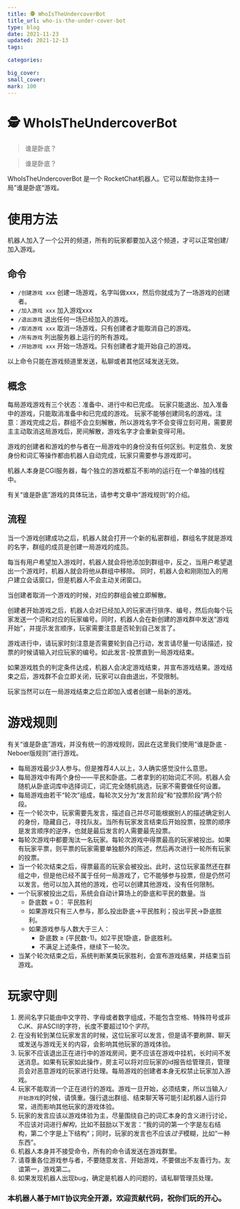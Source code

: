 ```yaml
---
title: 🕵️‍ WhoIsTheUndercoverBot
title_url: who-is-the-under-cover-bot
type: blog
date: 2021-11-23
updated: 2021-12-13
tags: 

categories:

big_cover: 
small_cover: 
mark: 100
---
```

# 🕵️‍ WhoIsTheUndercoverBot
> 谁是卧底？

 

> 谁是卧底？

WhoIsTheUndercoverBot 是一个 RocketChat机器人。它可以帮助你主持一局”谁是卧底“游戏。

# 使用方法

机器人加入了一个公开的频道，所有的玩家都要加入这个频道，才可以正常创建/加入游戏。

## 命令

- `/创建游戏 xxx` 创建一场游戏，名字叫做xxx，然后你就成为了一场游戏的创建者。
- `/加入游戏 xxx` 加入游戏xxx
- `/退出游戏` 退出任何一场已经加入的游戏。
- `/取消游戏 xxx` 取消一场游戏，只有创建者才能取消自己的游戏。
- `/所有游戏` 列出服务器上运行的所有游戏。
- `/开始游戏 xxx` 开始一场游戏。只有创建者才能开始自己的游戏。

以上命令只能在游戏频道里发送，私聊或者其他区域发送无效。

## 概念

每局游戏游戏有三个状态：准备中、进行中和已完成。 玩家只能退出、加入准备中的游戏，只能取消准备中和已完成的游戏。
玩家不能够创建同名的游戏。注意：游戏完成之后，群组不会立刻解散，所以游戏名字不会变得立刻可用，需要房主主动取消这局游戏后，房间解散，游戏名字才会重新变得可用。

游戏的创建者和游戏的参与者在一局游戏中的身份没有任何区别。判定胜负、发放身份和词汇等操作都由机器人自动完成，玩家只需要参与游戏即可。

机器人本身是CGI服务器，每个独立的游戏都互不影响的运行在一个单独的线程中。

有关“谁是卧底”游戏的具体玩法，请参考文章中“游戏规则”的介绍。

## 流程

当一个游戏创建成功之后，机器人就会打开一个新的私密群组，群组名字就是游戏的名字，群组的成员是创建一局游戏的成员。

每当有用户希望加入游戏时，机器人就会将他添加到群组中，反之，当用户希望退出一个游戏时，机器人就会将他从群组中移除。 同时，机器人会和刚刚加入的用户建立会话窗口，但是机器人不会主动关闭窗口。

当创建者取消一个游戏的时候，对应的群组会被立即解散。

创建者开始游戏之后，机器人会对已经加入的玩家进行排序、编号，然后向每个玩家发送一个词和对应的玩家编号。同时，机器人会在新创建的游戏群中发送“游戏开始”，并提示发言顺序，玩家需要注意是否轮到自己发言了。

游戏进行中，请玩家时刻注意是否需要轮到自己行动，发言请尽量一句话描述，投票的时候请输入对应玩家的编号。如此发言-投票直到一局游戏结束。

如果游戏胜负的判定条件达成，机器人会决定游戏结束，并宣布游戏结果。游戏结束之后，游戏群不会立即关闭，玩家可以自由退出，不受限制。

玩家当然可以在一局游戏结束之后立即加入或者创建一局新的游戏。

# 游戏规则
有关“谁是卧底”游戏，并没有统一的游戏规则，因此在这里我们使用“谁是卧底 - Neboer版规则”进行游戏。

- 每局游戏最少3人参与。但是推荐4人以上，3人确实感觉没什么意思。
- 每局游戏中有两个身份——平民和卧底。二者拿到的初始词汇不同。机器人会随机从卧底词库中选择词汇，词汇完全随机挑选，玩家不需要做任何设置。
- 每局游戏由若干“轮次”组成，每轮次又分为“发言阶段”和“投票阶段”两个阶段。
- 在一个轮次中，玩家需要先发言，描述自己并尽可能根据别人的描述确定别人的身份，隐藏自己，寻找队友。当所有玩家发言结束后开始投票，投票的顺序是发言顺序的逆序，也就是最后发言的人需要最先投票。
- 每轮次游戏中都要淘汰一名玩家。每轮次游戏中得票最高的玩家被投出。如果有玩家平票，则平票的玩家需要单独额外的陈述，然后再次进行一轮所有玩家的投票。
- 当一个轮次结束之后，得票最高的玩家会被投出。此时，这位玩家虽然还在群组之中，但是他已经不属于任何一局游戏了，它不能够参与投票，但是仍然可以发言。他可以加入其他的游戏，也可以创建其他游戏，没有任何限制。
- 一个玩家被投出之后，系统会自动计算场上的卧底和平民的数量。当
    - 卧底数 = 0： 平民胜利
    - 如果游戏只有三人参与，那么投出卧底->平民胜利；投出平民->卧底胜利。
    - 如果游戏参与人数大于三人：
      - 卧底数 ≥ (平民数-1)。如2平民1卧底，卧底胜利。
      - 不满足上述条件，继续下一轮次。
- 当某个轮次结束之后，系统判断某类玩家胜利，会宣布游戏结果，并结束当前游戏。

# 玩家守则

1. 房间名字只能由中文字符、字母或者数字组成，不能包含空格、特殊符号或非CJK、非ASCII的字符，长度不要超过10个*字符*。
2. 在没有轮到某位玩家发言的时候，这位玩家可以发言，但是请不要刷屏、聊天或发送与游戏无关的内容，会影响其他玩家的游戏体验。
3. 玩家不应该退出正在进行中的游戏房间，更不应该在游戏中挂机，长时间不发送消息。如果有玩家如此操作，房主可以将对应玩家的id报告给管理员，管理员会对恶意游戏的玩家进行处理。每局游戏的创建者本身无权禁止玩家加入游戏。
4. 玩家不能取消一个正在进行的游戏。游戏一旦开始，必须结束，所以当输入`/开始游戏`的时候，请慎重。强行退出群组、结束聊天等可能引起机器人运行异常，进而影响其他玩家的游戏体验。
5. 玩家的发言应该以游戏体验为主，尽量围绕自己的词汇本身的含义进行讨论，不应该对词进行*解构*，比如不鼓励以下发言：“我的词的第一个字是左右结构，第二个字是上下结构”；同时，玩家的发言也不应该*过于*模糊，比如“一种东西”。
6. 机器人本身并不接受命令，所有的命令请发送在游戏群里。
7. 请尊重各位游戏参与者，不要随意发言、开始游戏，不要做出不友善行为。友谊第一，游戏第二。
8. 如果发现机器人出现bug，确定是机器人的问题的，请私聊管理员处理。

### 本机器人基于MIT协议完全开源，欢迎贡献代码，祝你们玩的开心。

